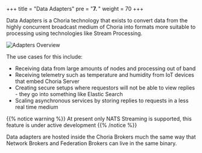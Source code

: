 +++
title = "Data Adapters"
pre = "<b>7. </b>"
weight = 70
+++

Data Adapters is a Choria technology that exists to convert data from the highly concurrent broadcast medium of Choria into formats more suitable to processing using technologies like Stream Processing.

![Adapters Overview](../adapters-overview.png)

The use cases for this include:

 * Receiving data from large amounts of nodes and processing out of band
 * Receiving telemetry such as temperature and humidity from IoT devices that embed Choria Server
 * Creating secure setups where requestors will not be able to view replies - they go into something like Elastic Search
 * Scaling asynchronous services by storing replies to requests in a less real time medium

{{% notice warning %}}
At present only NATS Streaming is supported, this feature is under active development
{{% /notice %}}

Data adapters are hosted inside the Choria Brokers much the same way that Network Brokers and Federation Brokers can live in the same binary.
